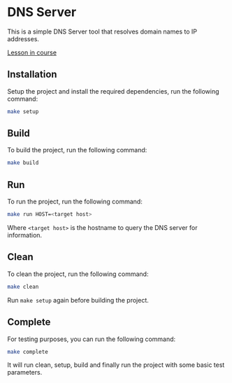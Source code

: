 # DNS Server

This is a simple DNS Server tool that resolves domain names to IP addresses.

[Lesson in course](https://codedeviate.github.io/aicollection/go-tools-dns-server.html)

## Installation

Setup the project and install the required dependencies, run the following command:

```bash
make setup
```

## Build

To build the project, run the following command:

```bash
make build
```

## Run

To run the project, run the following command:

```bash
make run HOST=<target host>
```

Where `<target host>` is the hostname to query the DNS server for information.

## Clean

To clean the project, run the following command:

```bash
make clean
```

Run `make setup` again before building the project.

## Complete

For testing purposes, you can run the following command:

```bash
make complete
```

It will run clean, setup, build and finally run the project with some basic test parameters.
